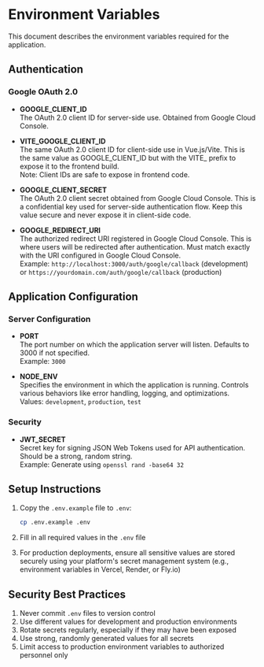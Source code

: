 # Environment Variables

This document describes the environment variables required for the application.

## Authentication

### Google OAuth 2.0

- **GOOGLE_CLIENT_ID**  
  The OAuth 2.0 client ID for server-side use. Obtained from Google Cloud Console.

- **VITE_GOOGLE_CLIENT_ID**  
  The same OAuth 2.0 client ID for client-side use in Vue.js/Vite. This is the same value as GOOGLE_CLIENT_ID but with the VITE_ prefix to expose it to the frontend build.  
  Note: Client IDs are safe to expose in frontend code.

- **GOOGLE_CLIENT_SECRET**  
  The OAuth 2.0 client secret obtained from Google Cloud Console. This is a confidential key used for server-side authentication flow. Keep this value secure and never expose it in client-side code.

- **GOOGLE_REDIRECT_URI**  
  The authorized redirect URI registered in Google Cloud Console. This is where users will be redirected after authentication. Must match exactly with the URI configured in Google Cloud Console.  
  Example: `http://localhost:3000/auth/google/callback` (development) or `https://yourdomain.com/auth/google/callback` (production)

## Application Configuration

### Server Configuration

- **PORT**  
  The port number on which the application server will listen. Defaults to 3000 if not specified.  
  Example: `3000`

- **NODE_ENV**  
  Specifies the environment in which the application is running. Controls various behaviors like error handling, logging, and optimizations.  
  Values: `development`, `production`, `test`

### Security

- **JWT_SECRET**  
  Secret key for signing JSON Web Tokens used for API authentication. Should be a strong, random string.  
  Example: Generate using `openssl rand -base64 32`

## Setup Instructions

1. Copy the `.env.example` file to `.env`:
   ```bash
   cp .env.example .env
   ```

2. Fill in all required values in the `.env` file

3. For production deployments, ensure all sensitive values are stored securely using your platform's secret management system (e.g., environment variables in Vercel, Render, or Fly.io)

## Security Best Practices

1. Never commit `.env` files to version control
2. Use different values for development and production environments
3. Rotate secrets regularly, especially if they may have been exposed
4. Use strong, randomly generated values for all secrets
5. Limit access to production environment variables to authorized personnel only
